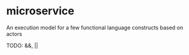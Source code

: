 # microservice
An execution model for a few functional language constructs based on actors

TODO: &&, ||